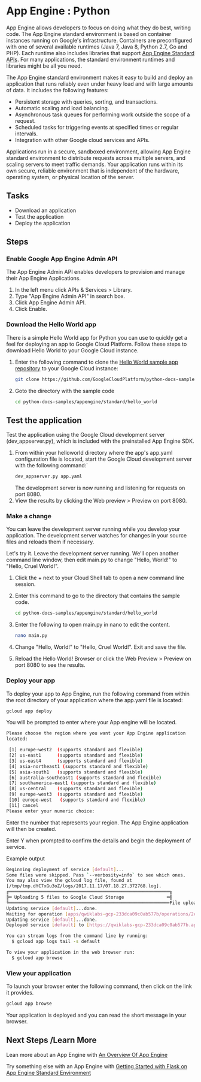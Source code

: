 # App Engine : Python
App Engine allows developers to focus on doing what they do best, writing code. The App Engine standard environment is based on container instances running on Google's infrastructure. Containers are preconfigured with one of several available runtimes (Java 7, Java 8, Python 2.7, Go and PHP). Each runtime also includes libraries that support [App Engine Standard APIs](https://cloud.google.com/appengine/docs/about-the-standard-environment#index_of_features). For many applications, the standard environment runtimes and libraries might be all you need.

The App Engine standard environment makes it easy to build and deploy an application that runs reliably even under heavy load and with large amounts of data. It includes the following features:

* Persistent storage with queries, sorting, and transactions.
* Automatic scaling and load balancing.
* Asynchronous task queues for performing work outside the scope of a request.
* Scheduled tasks for triggering events at specified times or regular intervals.
* Integration with other Google cloud services and APIs.

Applications run in a secure, sandboxed environment, allowing App Engine standard environment to distribute requests across multiple servers, and scaling servers to meet traffic demands. Your application runs within its own secure, reliable environment that is independent of the hardware, operating system, or physical location of the server.

## Tasks
* Download an application
* Test the application
* Deploy the application

## Steps
### Enable Google App Engine Admin API
The App Engine Admin API enables developers to provision and manage their App Engine Applications.

1. In the left menu click APIs & Services > Library.
2. Type "App Engine Admin API" in search box.
3. Click App Engine Admin API.
4. Click Enable.
   
### Download the Hello World app
There is a simple Hello World app for Python you can use to quickly get a feel for deploying an app to Google Cloud Platform. Follow these steps to download Hello World to your Google Cloud instance.

1. Enter the following command to clone the [Hello World sample app repository](https://github.com/GoogleCloudPlatform/python-docs-samples) to your Google Cloud instance:
    ```sh
    git clone https://github.com/GoogleCloudPlatform/python-docs-samples
    ```
2. Goto the directory with the sample code
    ```sh
    cd python-docs-samples/appengine/standard/hello_world
    ```
## Test the application
Test the application using the Google Cloud development server (dev_appserver.py), which is included with the preinstalled App Engine SDK.

1. From within your helloworld directory where the app's app.yaml configuration file is located, start the Google Cloud development server with the following command:`
    ```sh
    dev_appserver.py app.yaml
    ```
    The development server is now running and listening for requests on port 8080.
2. View the results by clicking the Web preview > Preview on port 8080.
### Make a change
You can leave the development server running while you develop your application. The development server watches for changes in your source files and reloads them if necessary.

Let's try it. Leave the development server running. We'll open another command line window, then edit main.py to change "Hello, World!" to "Hello, Cruel World!".

1. Click the + next to your Cloud Shell tab to open a new command line session.
2. Enter this command to go to the directory that contains the sample code.
    ```sh
    cd python-docs-samples/appengine/standard/hello_world
    ```
3. Enter the following to open main.py in nano to edit the content.
    ```sh
    nano main.py
    ```
4. Change "Hello, World!" to "Hello, Cruel World!". Exit and save the file.

5. Reload the Hello World! Browser or click the Web Preview > Preview on port 8080 to see the results.
   
### Deploy your app
To deploy your app to App Engine, run the following command from within the root directory of your application where the app.yaml file is located:
```sh
gcloud app deploy
```
You will be prompted to enter where your App engine will be located.
```sh
Please choose the region where you want your App Engine application
located:

 [1] europe-west2  (supports standard and flexible)
 [2] us-east1      (supports standard and flexible)
 [3] us-east4      (supports standard and flexible)
 [4] asia-northeast1 (supports standard and flexible)
 [5] asia-south1   (supports standard and flexible)
 [6] australia-southeast1 (supports standard and flexible)
 [7] southamerica-east1 (supports standard and flexible)
 [8] us-central    (supports standard and flexible)
 [9] europe-west3  (supports standard and flexible)
 [10] europe-west   (supports standard and flexible)
 [11] cancel
Please enter your numeric choice:
```

Enter the number that represents your region. The App Engine application will then be created.

Enter Y when prompted to confirm the details and begin the deployment of service.

Example output
```sh
Beginning deployment of service [default]...
Some files were skipped. Pass `--verbosity=info` to see which ones.
You may also view the gcloud log file, found at
[/tmp/tmp.dYC7xGu3oZ/logs/2017.11.17/07.18.27.372768.log].
╔════════════════════════════════════════════════════════════╗
╠═ Uploading 5 files to Google Cloud Storage                ═╣
╚════════════════════════════════════════════════════════════File upload done.
Updating service [default]...done.
Waiting for operation [apps/qwiklabs-gcp-233dca09c0ab577b/operations/2e88ab76-33dc-4aed-93c4-fdd944a95ccf] to complete...done.
Updating service [default]...done.
Deployed service [default] to [https://qwiklabs-gcp-233dca09c0ab577b.appspot.com]

You can stream logs from the command line by running:
  $ gcloud app logs tail -s default

To view your application in the web browser run:
  $ gcloud app browse
```

### View your application
To launch your browser enter the following command, then click on the link it provides.
```sh
gcloud app browse
```

Your application is deployed and you can read the short message in your browser.

## Next Steps /Learn More
Lean more about an App Engine with [An Overview Of App Engine](https://cloud.google.com/appengine/docs/about-the-standard-environment)

Try something else with an App Engine with [Getting Started with Flask on App Engine Standard Environment](https://cloud.google.com/appengine/docs/standard/python/getting-started/python-standard-env)